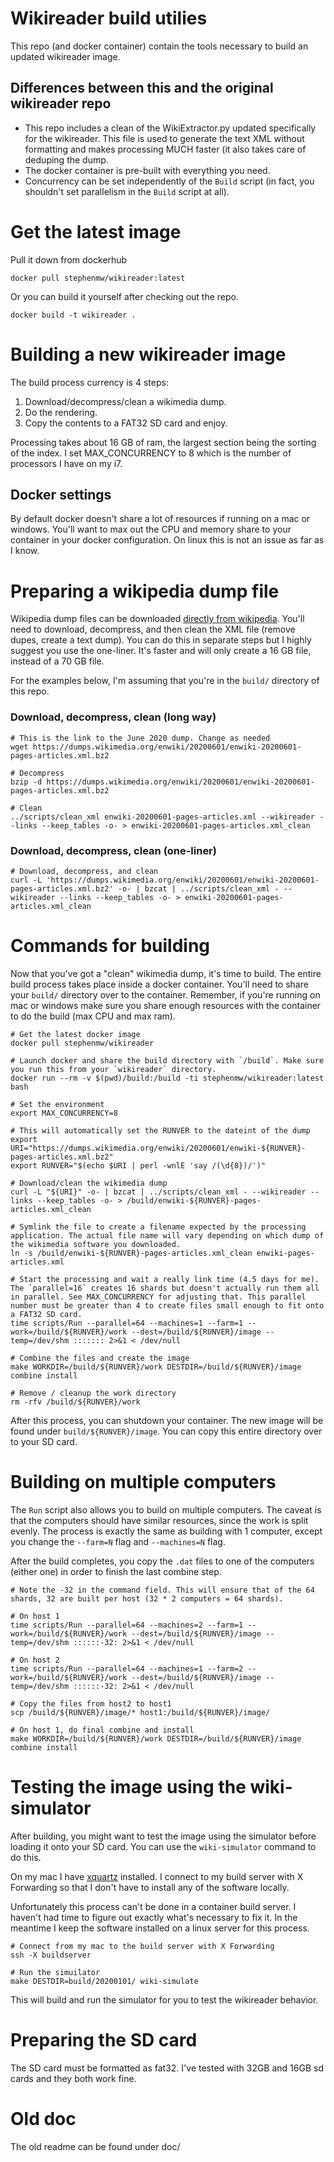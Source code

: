 # Wikireader build utilies
This repo (and docker container) contain the tools necessary to build an updated wikireader image.

## Differences between this and the original wikireader repo
* This repo includes a clean of the WikiExtractor.py updated specifically for the wikireader. This file is used to generate the text XML without formatting and makes processing MUCH faster (it also takes care of deduping the dump.
* The docker container is pre-built with everything you need.
* Concurrency can be set independently of the `Build` script (in fact, you shouldn't set parallelism in the `Build` script at all).

# Get the latest image
Pull it down from dockerhub
```
docker pull stephenmw/wikireader:latest
```

Or you can build it yourself after checking out the repo.
```
docker build -t wikireader .
```

# Building a new wikireader image
The build process currency is 4 steps:

1. Download/decompress/clean a wikimedia dump.
3. Do the rendering.
4. Copy the contents to a FAT32 SD card and enjoy.

Processing takes about 16 GB of ram, the largest section being the sorting of the index. I set MAX_CONCURRENCY to 8 which is the number of processors I have on my i7.

## Docker settings
By default docker doesn't share a lot of resources if running on a mac or windows. You'll want to max out the CPU and memory share to your container in your docker configuration. On linux this is not an issue as far as I know.

# Preparing a wikipedia dump file
Wikipedia dump files can be downloaded [directly from wikipedia](https://dumps.wikimedia.org/backup-index.html). You'll need to download, decompress, and then clean the XML file (remove dupes, create a text dump). You can do this in separate steps but I highly suggest you use the one-liner. It's faster and will only create a 16 GB file, instead of a 70 GB file.

For the examples below, I'm assuming that you're in the `build/` directory of this repo.

### Download, decompress, clean (long way)
```
# This is the link to the June 2020 dump. Change as needed
wget https://dumps.wikimedia.org/enwiki/20200601/enwiki-20200601-pages-articles.xml.bz2

# Decompress
bzip -d https://dumps.wikimedia.org/enwiki/20200601/enwiki-20200601-pages-articles.xml.bz2

# Clean
../scripts/clean_xml enwiki-20200601-pages-articles.xml --wikireader --links --keep_tables -o- > enwiki-20200601-pages-articles.xml_clean
```

### Download, decompress, clean (one-liner)
```
# Download, decompress, and clean
curl -L 'https://dumps.wikimedia.org/enwiki/20200601/enwiki-20200601-pages-articles.xml.bz2' -o- | bzcat | ../scripts/clean_xml - --wikireader --links --keep_tables -o- > enwiki-20200601-pages-articles.xml_clean
```

# Commands for building
Now that you've got a "clean" wikimedia dump, it's time to build. The entire build process takes place inside a docker container. You'll need to share your `build/` directory over to the container. Remember, if you're running on mac or windows make sure you share enough resources with the container to do the build (max CPU and max ram).


```
# Get the latest docker image
docker pull stephenmw/wikireader

# Launch docker and share the build directory with `/build`. Make sure you run this from your `wikireader` directory.
docker run --rm -v $(pwd)/build:/build -ti stephenmw/wikireader:latest bash

# Set the environment
export MAX_CONCURRENCY=8 

# This will automatically set the RUNVER to the dateint of the dump
export URI="https://dumps.wikimedia.org/enwiki/20200601/enwiki-${RUNVER}-pages-articles.xml.bz2"
export RUNVER="$(echo $URI | perl -wnlE 'say /(\d{8})/')"

# Download/clean the wikimedia dump
curl -L "${URI}" -o- | bzcat | ../scripts/clean_xml - --wikireader --links --keep_tables -o- > /build/enwiki-${RUNVER}-pages-articles.xml_clean

# Symlink the file to create a filename expected by the processing application. The actual file name will vary depending on which dump of the wikimedia software you downloaded.
ln -s /build/enwiki-${RUNVER}-pages-articles.xml_clean enwiki-pages-articles.xml

# Start the processing and wait a really link time (4.5 days for me). The `parallel=16` creates 16 shards but doesn't actually run them all in parallel. See MAX_CONCURRENCY for adjusting that. This parallel number must be greater than 4 to create files small enough to fit onto a FAT32 SD card.
time scripts/Run --parallel=64 --machines=1 --farm=1 --work=/build/${RUNVER}/work --dest=/build/${RUNVER}/image --temp=/dev/shm ::::::: 2>&1 < /dev/null

# Combine the files and create the image
make WORKDIR=/build/${RUNVER}/work DESTDIR=/build/${RUNVER}/image combine install

# Remove / cleanup the work directory
rm -rfv /build/${RUNVER}/work
```

After this process, you can shutdown your container. The new image will be found under `build/${RUNVER}/image`. You can copy this entire directory over to your SD card.

# Building on multiple computers
The `Run` script also allows you to build on multiple computers. The caveat is that the computers should have similar resources, since the work is split evenly. The process is exactly the same as building with 1 computer, except you change the `--farm=N` flag and `--machines=N` flag.

After the build completes, you copy the `.dat` files to one of the computers (either one) in order to finish the last combine step.

```
# Note the -32 in the command field. This will ensure that of the 64 shards, 32 are built per host (32 * 2 computers = 64 shards).

# On host 1
time scripts/Run --parallel=64 --machines=2 --farm=1 --work=/build/${RUNVER}/work --dest=/build/${RUNVER}/image --temp=/dev/shm ::::::-32: 2>&1 < /dev/null

# On host 2
time scripts/Run --parallel=64 --machines=1 --farm=2 --work=/build/${RUNVER}/work --dest=/build/${RUNVER}/image --temp=/dev/shm ::::::-32: 2>&1 < /dev/null

# Copy the files from host2 to host1
scp /build/${RUNVER}/image/* host1:/build/${RUNVER}/image/

# On host 1, do final combine and install
make WORKDIR=/build/${RUNVER}/work DESTDIR=/build/${RUNVER}/image combine install
```

# Testing the image using the wiki-simulator
After building, you might want to test the image using the simulator before loading it onto your SD card. You can use the `wiki-simulator` command to do this.

On my mac I have [xquartz](https://www.xquartz.org/) installed. I connect to my build server with X Forwarding so that I don't have to install any of the software locally. 

Unfortunately this process can't be done in a container build server. I haven't had time to figure out exactly what's necessary to fix it. In the meantime I keep the software installed on a linux server for this process.

```
# Connect from my mac to the build server with X Forwarding
ssh -X buildserver

# Run the simuilator
make DESTDIR=build/20200101/ wiki-simulate
```

This will build and run the simulator for you to test the wikireader behavior.

# Preparing the SD card
The SD card must be formatted as fat32. I've tested with 32GB and 16GB sd cards and they both work fine.

# Old doc
The old readme can be found under doc/
